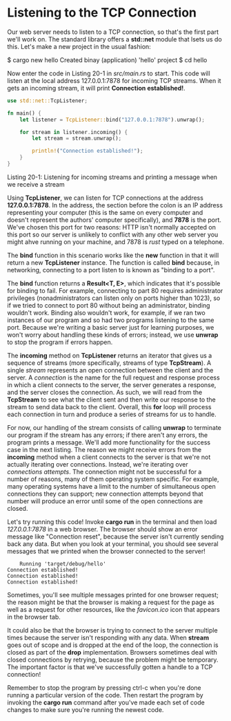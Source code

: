 # Listening to the TCP Connection

Our web server needs to listen to a TCP connection, so that's the first part we'll work on. The
standard library offers a **std::net** module that lsets us do this. Let's make a new project in the usual
fashion:

$ cargo new hello
    Created binay (application) 'hello' project
$ cd hello

Now enter the code in Listing 20-1 in *src/main.rs* to start. This code will listen at the local address
127.0.0.1:7878 for incoming TCP streams. When it gets an incoming stream, it will print
**Connection established!**.

```rust
use std::net::TcpListener;

fn main() {
    let listener = TcpListener::bind("127.0.0.1:7878").unwrap();

    for stream in listener.incoming() {
        let stream = stream.unwrap();

        println!("Connection established!");
    }
}
```
Listing 20-1: Listening for incoming streams and printing a message when we receive a stream

Using **TcpListener**, we can listen for TCP connections at the address **127.0.0.1:7878**. In the
address, the section before the colon is an IP address representing your computer (this is the same
on every computer and doesn't represent the authors' computer specifically), and **7878** is the port.
We've chosen this port for two reasons: HTTP isn't normally accepted on this port so our server is
unlikely to conflict with any other web server you might ahve running on your machine, and 7878 is
*rust* typed on a telephone.

The **bind** function in this scenario works like the **new** function in that it will return a new
**TcpListener** instance. The function is called **bind** because, in networking, connecting to a port
listen to is known as "binding to a port".

The **bind** function returns a  **Result<T, E>**, which indicates that it's possible for binding to fail. For
example, connecting to part 80 requires administrator privileges (nonadministrators can listen only
on ports higher than 1023), so if we tried to connect to port 80 without being an administrator,
binding wouldn't work. Binding also wouldn't work, for example, if we ran two instances of our
program and so had two programs listening to the same port. Because we're writing a basic server
just for learning purposes, we won't worry about handling these kinds of errors; instead, we use
**unwrap** to stop the program if errors happen.

The **incoming** method on **TcpListener** returns an iterator that gives us a sequence of streams
(more specifically, streams of type **TcpStream**). A single *stream* represents an open connection
between the client and the server. A *connection* is the name for the full request and response
process in which a client connects to the server, the server generates a response, and the server
closes the connection. As such, we will read from the **TcpStream** to see what the client sent and
then write our response to the stream to send data back to the client. Overall, this **for** loop will
process each connection in turn and produce a series of streams for us to handle.

For now, our handling of the stream consists of calling **unwrap** to terminate our program if the
stream has any errors; if there aren't any errors, the program prints a message. We'll add more
functionality for the success case in the next listing. The reason we might receive errors from the
**incoming** method when a client connects to the server is that we're not actually iterating over
connections. Instead, we're iterating over *connections attempts*. The connection might not be
successful for a number of reasons, many of them operating system specific. For example, many
operating systems have a limit to the number of simultaneous open connections they can support;
new connection attempts beyond that number will produce an error until some of the open
connections are closed.

Let's try running this code! Invoke **cargo run** in the terminal and then load *127.0.0.1:7878* in a web
browser. The browser should show an error message like "Connection reset", because the server
isn't currently sending back any data. But when you look at your terminal, you should see several
messages that we printed when the browser connected to the server!

```
    Running 'target/debug/hello'
Connection established!
Connection established!
Connection established!
```

Sometimes, you'll see multiple messages printed for one browser request; the reason might be that
the browser is making a request for the page as well as a request for other resources, like the
*favicon.ico* icon that appears in the browser tab.

It could also be that the browser is trying to connect to the server multiple times because the server
isn't responding with any data. When **stream** goes out of scope and is dropped at the end of the
loop, the connection is closed as part of the **drop** implementation. Browsers sometimes deal with
closed connections by retrying, because the problem might be temporary. The important factor is
that we've successfully gotten a handle to a TCP connection!

Remember to stop the program by pressing ctrl-c when you're done running a particular version of
the code. Then restart the program by invoking the **cargo run** command after you've made each
set of code changes to make sure you're running the newest code.

